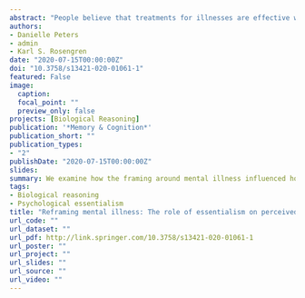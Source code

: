 ```yaml
---
abstract: "People believe that treatments for illnesses are effective when they target the cause of the illness. Prior work suggests that biological essentialist explanations of mental illness lead people to prefer medications or other pharmacological treatments. However, prior work has not distinguished between biological and essentialist explanations. In three studies (total n = 517), we presented adults with vignettes about an individual with an artificial mental illness and manipulated the descriptions to emphasize or de-emphasize essentialist characteristics. Critically, none of the vignettes made reference to a biological basis for the disorder. Participants rated their willingness to interact with the person described in the vignettes and how effective they believed drug treatment and talk therapy would be on the mental illness. Across the three studies, describing mental illness with an essentialist framing led participants to think drug treatments would be more effective, but there was no effect for stigma or perceived effectiveness of talk therapy. This effect appears to be mediated by how much participants essentialized individuals with the disorder. The first framing that participants encountered seemed to shape their reasoning for the remainder of the study, even if they saw conflicting framing later on. The framing manipulation had similar effects for individuals with and without a mental illness. Results suggest that it is important to consider how mental illness is framed to the general public as it might impact people's treatment preferences.."
authors:
- Danielle Peters
- admin
- Karl S. Rosengren
date: "2020-07-15T00:00:00Z"
doi: "10.3758/s13421-020-01061-1"
featured: False
image:
  caption: 
  focal_point: ""
  preview_only: false
projects: [Biological Reasoning]
publication: '*Memory & Cognition*'
publication_short: ""
publication_types:
- "2"
publishDate: "2020-07-15T00:00:00Z"
slides: 
summary: We examine how the framing around mental illness influenced how people thought about them. Describing mental illness with an essentialist framing led adult to think drug treatments (but not talk therapy) would be more effective.
tags:
- Biological reasoning
- Psychological essentialism
title: "Reframing mental illness: The role of essentialism on perceived treatment efficacy and stigmatization"
url_code: ""
url_dataset: ""
url_pdf: http://link.springer.com/10.3758/s13421-020-01061-1
url_poster: ""
url_project: ""
url_slides: ""
url_source: ""
url_video: ""
---
```


